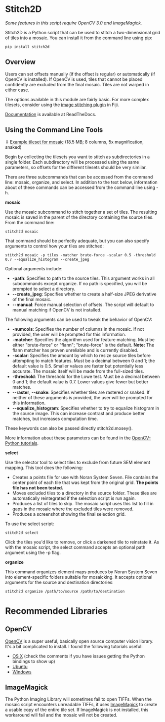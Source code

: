 Stitch2D
========

*Some features in this script require OpenCV 3.0 and ImageMagick.*

Stitch2D is a Python script that can be used to stitch a two-dimensional
grid of tiles into a mosaic. You can install it from the command line
using pip:

```
pip install stitch2d
```

Overview
-------

Users can set offsets manually (if the offset is regular) or automatically
(if OpenCV is installed). If OpenCV is used, tiles that cannot be placed
confidently are excluded from the final mosaic. Tiles are not warped in
either case.

The options available in this module are fairly basic. For more complex
tilesets, consider using the [image stitching plugin](http://fiji.sc/Image_Stitching)
in Fiji.

[Documentation](http://stitch2d.readthedocs.org/en/latest/stitch2d.html) is available at ReadTheDocs.

Using the Command Line Tools
----------------------------

 ⇩ [Example tileset for mosaic](http://mineralsciences.si.edu/share/tiles.zip)
 (18.5 MB; 8 columns, 5x magnification, snaked)

Begin by collecting the tilesets you want to stitch as subdirectories
in a single folder. Each subdirectory will be processed using the same
parameters, so offsets for the different tilesets should be very similar.

There are three subcommands that can be accessed from the command line:
mosaic, organize, and select. In addition to the text below, information
about of these commands can be accessed from the command line using -h.

**mosaic**

Use the mosaic subcommand to stitch together a set of tiles. The resulting
mosaic is saved in the parent of the directory containing the source tiles.
From the command line:

```
stitch2d mosaic
```

That command should be perfectly adequate, but you can also specify arguments
to control how your tiles are stitched:

```
stitch2d mosaic -p tiles -matcher brute-force -scalar 0.5 -threshold 0.7 --equalize_histogram --create_jpeg
```

Optional arguments include:

*  **-path**: Specifies to path to the source tiles. This argument works in
   all subcommands except organize. If no path is specified, you will be
   prompted to select a directory.
*  **--create_jpeg**: Specifies whether to create a half-size JPEG derivative
   of the final mosaic.
*  **--manual**: Force manual selection of offsets. The script will
   default to manual matching if OpenCV is not installed.

The following arguments can be used to tweak the behavior of OpenCV:

*  **-numcols**: Specifies the number of columns in the mosaic. If not provided,
   the user will be prompted for this information.
*  **-matcher**: Specifies the algorithm used for feature matching. Must
   be either "brute-force" or "flann"; "brute-force" is the default. **Note:**
   The flann matcher has proven unreliable and is currently disabled.
*  **-scalar**: Specifies the amount by which to resize source tiles
   before attempting to match features. Must be a decimal between 0 and 1;
   the default value is 0.5. Smaller values are faster but potentially less
   accurate. The mosaic itself will be made from the full-sized tiles.
*  **-threshold**: The threshold for the Lowe test. Must be a decimal
   between 0 and 1; the default value is 0.7. Lower values give fewer but
   better matches.
*  **--raster**, **--snake**: Specifies whether tiles are rastered or snaked.
   If neither of these arguments is provided, the user will be prompted for this information.
*  **--equalize_histogram**: Specifies whether to try to equalize histogram
   in the source image. This can increase contrast and produce better matches,
   but increases computation time.

These keywords can also be passed directly stitch2d.mosey().

More information about these parameters can be found in the [OpenCV-Python
tutorials](https://opencv-python-tutroals.readthedocs.org/en/latest/py_tutorials/py_feature2d/py_table_of_contents_feature2d/py_table_of_contents_feature2d.html).

**select**

Use the selector tool to select tiles to exclude from future SEM
element mapping. This tool does the following:

*  Creates a points file for use with Noran System Seven. File contains
   the center point of each tile that was kept from the original grid.
   **The points file has not been tested.**
*  Moves excluded tiles to a directory in the source folder. These tiles
   are automatically reintegrated if the selection script is run again.
*  Produces a list of tiles to skip. The mosaic script uses this list to
   fill in gaps in the mosaic where the excluded tiles were removed.
*  Produces a screenshot showing the final selection grid.

To use the select script:

```
stitch2d select
```

Click the tiles you'd like to remove, or click a darkened tile to reinstate it.
As with the mosaic script, the select command accepts an optional path argument
using the -p flag.

**organize**

This command organizes
element maps produces by Noran System Seven into element-specific folders
suitable for mosaicking. It accepts optional arguments for the source and
destination directories:

```
stitch2d organize /path/to/source /path/to/destination
```

Recommended Libraries
=====================

OpenCV
------
[OpenCV](http://www.opencv.org/) is a super useful, basically
open source computer vision library. It's a bit complicated to
install. I found the following tutorials useful:

*  [OS X](http://www.pyimagesearch.com/2015/06/15/install-opencv-3-0-and-python-2-7-on-osx/) (check the comments if you have issues getting the Python bindings
  to show up)
*  [Ubuntu](http://www.pyimagesearch.com/2015/06/22/install-opencv-3-0-and-python-2-7-on-ubuntu/)
*  [Windows](http://docs.opencv.org/3.0-beta/doc/tutorials/introduction/windows_install/windows_install.html)

ImageMagick
-----------
The Python Imaging Library will sometimes fail to open TIFFs. When the
mosaic script encounters unreadable TIFFs, it uses [ImageMagick](http://www.imagemagick.org/) to create a usable copy of the
entire tile set. If ImageMagick is not installed, this workaround will
fail and the mosaic will not be created.
